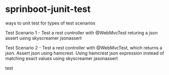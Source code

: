 # sprinboot-junit-test
ways to unit test for types of test scenarios

Test Scenario 1 - 
	Test a rest controller with @WebMvcTest returing a json assert using skyscreamer jsonassert
	
Test Scenario 2 -
	Test a rest controller with @WebMvcTest, which returns a json. Assert json using hamcrest.
	Using hamcrest json expression instead of matching exact values using skyscreamer jasonassert



test